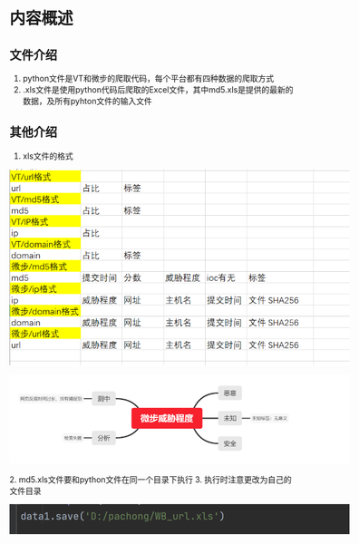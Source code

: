内容概述
=====
文件介绍
-------------
1. python文件是VT和微步的爬取代码，每个平台都有四种数据的爬取方式
2. .xls文件是使用python代码后爬取的Excel文件，其中md5.xls是提供的最新的数据，及所有pyhton文件的输入文件

其他介绍
----------
1. xls文件的格式
<p align='center'>
<img src='/img1.png' title='images' style='max-width:600px'></img>
</p>
<p align='center'>
<img src='/img2.png' title='images' style='max-width:600px'></img>
</p>
2. md5.xls文件要和python文件在同一个目录下执行
3. 执行时注意更改为自己的文件目录
<p align='center'>
<img src='/img3.png' title='images' style='max-width:600px'></img>
</p>

